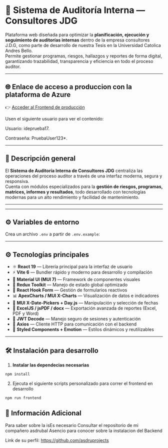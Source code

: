 # 🧾 Sistema de Auditoría Interna — Consultores JDG

Plataforma web diseñada para optimizar la **planificación, ejecución y seguimiento de auditorías internas** dentro de la empresa consultores J.D.G, como parte de desarrollo de nuestra Tesis en la Universidad Catolica Andres Bello.  
Permite gestionar programas, riesgos, hallazgos y reportes de forma digital, garantizando trazabilidad, transparencia y eficiencia en todo el proceso auditor.

---

## 🌐 Enlace de acceso a produccion con la plataforma de Azure

👉 [Acceder al Frontend de producción](https://zealous-smoke-004e8600f.6.azurestaticapps.net/)

Usen el siguiente usuario para ver el contenido:

Usuario: ideprueba17.

Contraseña: PruebaUser123*.

---

## 🧠 Descripción general

El **Sistema de Auditoría Interna de Consultores JDG** centraliza las operaciones del proceso auditor a través de una interfaz moderna, segura y responsiva.  
Cuenta con módulos especializados para la **gestión de riesgos, programas, matrices, informes y resultados**, todo desarrollado con tecnologías modernas para un alto rendimiento y facilidad de mantenimiento.

---

---
## ⚙️ Variables de entorno

Crea un archivo `.env` a partir de `.env.example`:

---

## ⚙️ Tecnologías principales

- ⚛️ **React 19** — Librería principal para la interfaz de usuario  
- ⚡ **Vite 6** — Bundler rápido y moderno para desarrollo y compilación  
- 🎨 **Material UI (MUI 7)** — Framework de componentes visuales  
- 🧩 **Redux Toolkit** — Manejo de estado global optimizado  
- 🧾 **React Hook Form** — Gestión de formularios reactivos  
- 📊 **ApexCharts / MUI X-Charts** — Visualización de datos e indicadores  
- 📅 **MUI X-Date-Pickers + Day.js** — Manipulación y selección de fechas  
- 📁 **ExcelJS / jsPDF / docx** — Exportación avanzada de reportes (Excel, PDF y Word)  
- 🔐 **JWT Decode** — Manejo seguro de sesiones y autenticación  
- 🧠 **Axios** — Cliente HTTP para comunicación con el backend  
- 🎯 **Styled Components + Emotion** — Estilos dinámicos y reutilizables  

---

## 🛠️ Instalación para desarrollo

1. **Instalar las dependecias necesarias**

```
npm install
```

2. Ejecuta el siguiente scripts personalizado para correr el frontend en desarrollo

```
npm run frontend
```

## 🧠 Información Adicional

Para saber sobre la isEs necesario Consultar el repositorio de mi compañero asdrubal Asencio para conocer sobre la instalacion del Backend

Link de su perfil: https://github.com/asdruprojects
